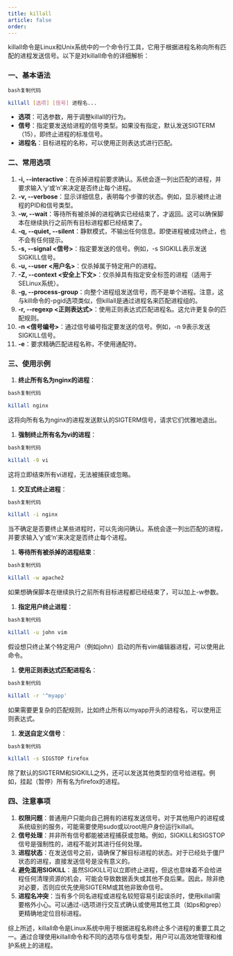```yaml
---
title: killall
article: false
order: 
---
```


killall命令是Linux和Unix系统中的一个命令行工具，它用于根据进程名称向所有匹配的进程发送信号。以下是对killall命令的详细解析：

### 一、基本语法

```bash
bash复制代码

killall [选项] [信号] 进程名...
```

- **选项**：可选参数，用于调整killall的行为。
- **信号**：指定要发送给进程的信号类型。如果没有指定，默认发送SIGTERM（15），即终止进程的标准信号。
- **进程名**：目标进程的名称，可以使用正则表达式进行匹配。

### 二、常用选项

1. **-i, --interactive**：在杀掉进程前要求确认。系统会逐一列出匹配的进程，并要求输入‘y’或‘n’来决定是否终止每个进程。
2. **-v, --verbose**：显示详细信息，表明每个步骤的状态。例如，显示被终止进程的PID和信号类型。
3. **-w, --wait**：等待所有被杀掉的进程确实已经结束了，才返回。这可以确保脚本在继续执行之前所有目标进程都已经结束了。
4. **-q, --quiet, --silent**：静默模式，不输出任何信息。即使进程被成功终止，也不会有任何提示。
5. **-s, --signal <信号>**：指定要发送的信号。例如，-s SIGKILL表示发送SIGKILL信号。
6. **-u, --user <用户名>**：仅杀掉属于特定用户的进程。
7. **-Z, --context <安全上下文>**：仅杀掉具有指定安全标签的进程（适用于SELinux系统）。
8. **-g, --process-group**：向整个进程组发送信号，而不是单个进程。注意，这与kill命令的-pgid选项类似，但killall是通过进程名来匹配进程组的。
9. **-r, --regexp <正则表达式>**：使用正则表达式匹配进程名。这允许更复杂的匹配规则。
10. **-n <信号编号>**：通过信号编号指定要发送的信号。例如，-n 9表示发送SIGKILL信号。
11. **-e**：要求精确匹配进程名称，不使用通配符。

### 三、使用示例

1. **终止所有名为nginx的进程**：

```bash
bash复制代码

killall nginx
```

这将向所有名为nginx的进程发送默认的SIGTERM信号，请求它们优雅地退出。

1. **强制终止所有名为vi的进程**：

```bash
bash复制代码

killall -9 vi
```

这将立即结束所有vi进程，无法被捕获或忽略。

1. **交互式终止进程**：

```bash
bash复制代码

killall -i nginx
```

当不确定是否要终止某些进程时，可以先询问确认。系统会逐一列出匹配的进程，并要求输入‘y’或‘n’来决定是否终止每个进程。

1. **等待所有被杀掉的进程结束**：

```bash
bash复制代码

killall -w apache2
```

如果想确保脚本在继续执行之前所有目标进程都已经结束了，可以加上-w参数。

1. **指定用户终止进程**：

```bash
bash复制代码

killall -u john vim
```

假设想只终止某个特定用户（例如john）启动的所有vim编辑器进程，可以使用此命令。

1. **使用正则表达式匹配进程名**：

```bash
bash复制代码

killall -r '^myapp'
```

如果需要更复杂的匹配规则，比如终止所有以myapp开头的进程名，可以使用正则表达式。

1. **发送自定义信号**：

```bash
bash复制代码

killall -s SIGSTOP firefox
```

除了默认的SIGTERM和SIGKILL之外，还可以发送其他类型的信号给进程。例如，挂起（暂停）所有名为firefox的进程。

### 四、注意事项

1. **权限问题**：普通用户只能向自己拥有的进程发送信号。对于其他用户的进程或系统级别的服务，可能需要使用sudo或以root用户身份运行killall。
2. **信号处理**：并非所有信号都能被进程捕获或忽略。例如，SIGKILL和SIGSTOP信号是强制性的，进程不能对其进行任何处理。
3. **进程状态**：在发送信号之前，请确保了解目标进程的状态。对于已经处于僵尸状态的进程，直接发送信号是没有意义的。
4. **避免滥用SIGKILL**：虽然SIGKILL可以立即终止进程，但这也意味着不会给进程任何清理资源的机会，可能会导致数据丢失或其他不良后果。因此，除非绝对必要，否则应优先使用SIGTERM或其他非致命信号。
5. **进程名冲突**：当有多个同名进程或进程名较短容易引起误杀时，使用killall需要格外小心。可以通过-i选项进行交互式确认或使用其他工具（如ps和grep）更精确地定位目标进程。

综上所述，killall命令是Linux系统中用于根据进程名称终止多个进程的重要工具之一。通过合理使用killall命令和不同的选项与信号类型，用户可以高效地管理和维护系统上的进程。